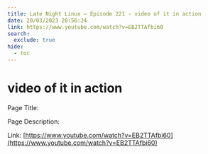 ```yaml
---
title: Late Night Linux – Episode 221 - video of it in action
date: 20/03/2023 20:56:24
link: https://www.youtube.com/watch?v=EB2TTAfbi60
search:
  exclude: true
hide:
  - toc
---
```


# video of it in action

Page Title: 

Page Description:  

Link: [https://www.youtube.com/watch?v=EB2TTAfbi60](https://www.youtube.com/watch?v=EB2TTAfbi60)